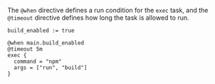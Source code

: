 The `@when` directive defines a run condition for the `exec` task, and the `@timeout` directive defines how long the task
is allowed to run.

```conflow
build_enabled := true

@when main.build_enabled
@timeout 5m
exec {
  command = "npm"
  args = ["run", "build"]
}
```
